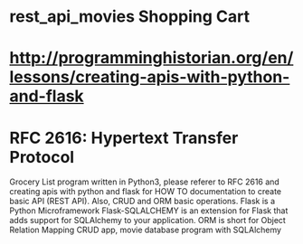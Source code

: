 # rest_api_movies Shopping Cart
# http://programminghistorian.org/en/lessons/creating-apis-with-python-and-flask
# RFC 2616: Hypertext Transfer Protocol
Grocery List program written in Python3, please referer to RFC 2616 and creating apis with python and flask for HOW TO documentation to create basic API (REST API). Also, CRUD and ORM basic operations.
Flask is a Python Microframework
Flask-SQLALCHEMY is an extension for Flask that adds support for SQLAlchemy to your application.
ORM is short for Object Relation Mapping
CRUD app, movie database program with SQLAlchemy